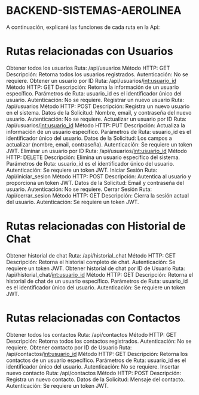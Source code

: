 # BACKEND-SISTEMAS-AEROLINEA
A continuación, explicaré las funciones de cada ruta en la Api:

# Rutas relacionadas con Usuarios
Obtener todos los usuarios
Ruta: /api/usuarios
Método HTTP: GET
Descripción: Retorna todos los usuarios registrados.
Autenticación: No se requiere.
Obtener un usuario por ID
Ruta: /api/usuarios/<int:usuario_id>
Método HTTP: GET
Descripción: Retorna la información de un usuario específico.
Parámetros de Ruta: usuario_id es el identificador único del usuario.
Autenticación: No se requiere.
Registrar un nuevo usuario
Ruta: /api/usuarios
Método HTTP: POST
Descripción: Registra un nuevo usuario en el sistema.
Datos de la Solicitud: Nombre, email, y contraseña del nuevo usuario.
Autenticación: No se requiere.
Actualizar un usuario por ID
Ruta: /api/usuarios/<int:usuario_id>
Método HTTP: PUT
Descripción: Actualiza la información de un usuario específico.
Parámetros de Ruta: usuario_id es el identificador único del usuario.
Datos de la Solicitud: Los campos a actualizar (nombre, email, contraseña).
Autenticación: Se requiere un token JWT.
Eliminar un usuario por ID
Ruta: /api/usuarios/<int:usuario_id>
Método HTTP: DELETE
Descripción: Elimina un usuario específico del sistema.
Parámetros de Ruta: usuario_id es el identificador único del usuario.
Autenticación: Se requiere un token JWT.
Iniciar Sesión
Ruta: /api/iniciar_sesion
Método HTTP: POST
Descripción: Autentica al usuario y proporciona un token JWT.
Datos de la Solicitud: Email y contraseña del usuario.
Autenticación: No se requiere.
Cerrar Sesión
Ruta: /api/cerrar_sesion
Método HTTP: GET
Descripción: Cierra la sesión actual del usuario.
Autenticación: Se requiere un token JWT.
# Rutas relacionadas con Historial de Chat
Obtener historial de chat
Ruta: /api/historial_chat
Método HTTP: GET
Descripción: Retorna el historial completo de chat.
Autenticación: Se requiere un token JWT.
Obtener historial de chat por ID de Usuario
Ruta: /api/historial_chat/<int:usuario_id>
Método HTTP: GET
Descripción: Retorna el historial de chat de un usuario específico.
Parámetros de Ruta: usuario_id es el identificador único del usuario.
Autenticación: Se requiere un token JWT.
# Rutas relacionadas con Contactos
Obtener todos los contactos
Ruta: /api/contactos
Método HTTP: GET
Descripción: Retorna todos los contactos registrados.
Autenticación: No se requiere.
Obtener contacto por ID de Usuario
Ruta: /api/contactos/<int:usuario_id>
Método HTTP: GET
Descripción: Retorna los contactos de un usuario específico.
Parámetros de Ruta: usuario_id es el identificador único del usuario.
Autenticación: No se requiere.
Insertar nuevo contacto
Ruta: /api/contactos
Método HTTP: POST
Descripción: Registra un nuevo contacto.
Datos de la Solicitud: Mensaje del contacto.
Autenticación: Se requiere un token JWT.
